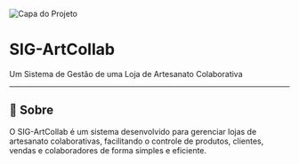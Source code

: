 <!-- Imagem de capa -->
![Capa do Projeto](https://sdmntprwestus3.oaiusercontent.com/files/00000000-e9e4-61fd-a433-35455e269da4/raw?se=2025-09-01T21%3A09%3A07Z&sp=r&sv=2024-08-04&sr=b&scid=730fbf97-4d7d-5c65-97a8-b4fb6101941b&skoid=04233560-0ad7-493e-8bf0-1347c317d021&sktid=a48cca56-e6da-484e-a814-9c849652bcb3&skt=2025-09-01T13%3A41%3A07Z&ske=2025-09-02T13%3A41%3A07Z&sks=b&skv=2024-08-04&sig=8mE8VT6JXLm3%2BELgLUlIMptP2V7w2khnx3UXn4Uk6iM%3D)

# SIG-ArtCollab
Um Sistema de Gestão de uma Loja de Artesanato Colaborativa

---

## 📝 Sobre
O SIG-ArtCollab é um sistema desenvolvido para gerenciar lojas de artesanato colaborativas, facilitando o controle de produtos, clientes, vendas e colaboradores de forma simples e eficiente.
